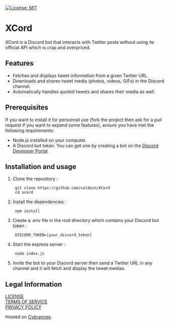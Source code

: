 [![License: MIT](https://img.shields.io/badge/License-MIT-yellow.svg)](./LICENSE)

# XCord

XCord is a Discord bot that interacts with Twitter posts without using its official API which is crap and overpriced.

## Features

- Fetches and displays tweet information from a given Twitter URL.
- Downloads and shares tweet media (photos, videos, GIFs) in the Discord channel.
- Automatically handles quoted tweets and shares their media as well.

## Prerequisites

If you want to install it for personnal use (fork the project then ask for a pull request if you want to expand some features), ensure you have met the following requirements:

- Node.js installed on your computer.
- A Discord bot token. You can get one by creating a bot on the [Discord Developer Portal](https://discord.com/developers/applications).

## Installation and usage

1. Clone the repository : 
    
    	git clone https://github.com/valdoin/XCord
    	cd xcord

2. Install the dependencies : 
    	
        npm install

3. Create a .env file in the root directory which contains your Discord bot token :

        DISCORD_TOKEN=[your_discord_token]

4. Start the express server :

        node index.js

5. Invite the bot to your Discord server then send a Twitter URL in any channel and it will fetch and display the tweet medias.

## Legal Information
 
[LICENSE](./LICENSE)  
[TERMS OF SERVICE](./TOS.md)  
[PRIVACY POLICY](./PRIVACY%20POLICY.md)

Hosted on [Cybrancee](https://cybrancee.com/). 
